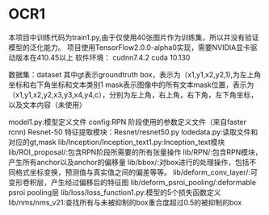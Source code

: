 # OCR1
本项目中训练代码为train1.py,由于仅使用40张图片作为训练集，所以并没有验证模型的泛化能力。
项目使用TensorFlow2.0.0-alpha0实现，需要NVIDIA显卡驱动版本在410.45以上
软件环境： cudnn7.4.2
          cuda 10.130
          
数据集：dataset
      其中gt表示groundtruth box，表示为（x1,y1,x2,y2,1),为左上角坐标和右下角坐标和文本类别1
      mask表示图像中的所有文本mask位置，表示为（x1,y1,x2,y2,x3,y3,x4,y4,c），分别为左上角，右上角，右下角，左下角坐标，以及文本内容（未使用）
      
model1.py:模型定义文件
config:RPN 阶段使用的参数定义文件（来自faster rcnn)
Resnet-50 特征提取模块：Resnet/resnet50.py
lodedata.py:读取文件和对应的gt,mask
lib/Inception/Inception_text1.py:Inception_text模块
lib/ROI_proposal/:包含RPN阶段所需要的所有张量操作
lib/RPN/:包含RPN模块，产生所有anchor以及anchor的偏移量
lib/bbox/:对box进行的处理操作，包括不同格式坐标变换，预测值与真实值之间的偏差等等。
lib/deform_conv_layer/:可变形卷积层，产生经过偏移后的特征图
lib/deform_psroi_pooling/:deformable psroi pooling层
lib/loss/loss_function1.py:模型的5个损失函数定义
lib/nms/nms_v21:查找所有与未被抑制的box重合度超过0.5的被抑制的box

